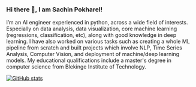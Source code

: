 ### Hi there 👋, I am Sachin Pokharel!


I’m an AI engineer experienced in python, across a wide field of interests. Especially on data analysis, data visualization, core machine learning (regressions, classification, etc), along with good knowledge in deep learning. I have also worked on various tasks such as creating a whole ML pipeline from scratch and built projects which involve NLP, Time Series Analysis, Computer Vision, and deployment of machine/deep learning models. My educational qualifications include a master's degree in computer science from Blekinge Institute of Technology.



[![GitHub stats](https://github-readme-stats.vercel.app/api?username=p-sachin)](https://github.com/p-sachin/github-readme-stats)





